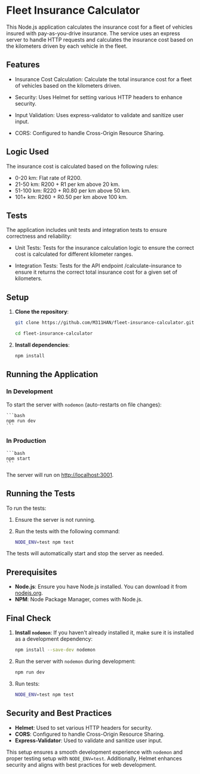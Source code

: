 # Fleet Insurance Calculator

This Node.js application calculates the insurance cost for a fleet of vehicles insured with pay-as-you-drive insurance. The service uses an express server to handle HTTP requests and calculates the insurance cost based on the kilometers driven by each vehicle in the fleet.

## Features

- Insurance Cost Calculation: Calculate the total insurance cost for a fleet of vehicles based on the kilometers driven.

- Security: Uses Helmet for setting various HTTP headers to enhance security.

- Input Validation: Uses express-validator to validate and sanitize user input.

- CORS: Configured to handle Cross-Origin Resource Sharing.

## Logic Used

The insurance cost is calculated based on the following rules:

- 0-20 km: Flat rate of R200.
- 21-50 km: R200 + R1 per km above 20 km.
- 51-100 km: R220 + R0.80 per km above 50 km.
- 101+ km: R260 + R0.50 per km above 100 km.

## Tests

The application includes unit tests and integration tests to ensure correctness and reliability:

- Unit Tests: Tests for the insurance calculation logic to ensure the correct cost is calculated for different kilometer ranges.

- Integration Tests: Tests for the API endpoint /calculate-insurance to ensure it returns the correct total insurance cost for a given set of kilometers.

## Setup

1. **Clone the repository**:

   ```bash
   git clone https://github.com/M311HAN/fleet-insurance-calculator.git

   cd fleet-insurance-calculator
   ```

2. **Install dependencies**:

   ```bash
   npm install
   ```

## Running the Application

### In Development

To start the server with `nodemon` (auto-restarts on file changes):

    ```bash
    npm run dev
    ```

### In Production

    ```bash
    npm start
    ```

The server will run on [http://localhost:3001](http://localhost:3001).

## Running the Tests

To run the tests:

1. Ensure the server is not running.
2. Run the tests with the following command:

   ```bash
   NODE_ENV=test npm test
   ```

The tests will automatically start and stop the server as needed.

## Prerequisites

- **Node.js**: Ensure you have Node.js installed. You can download it from [nodejs.org](https://nodejs.org/).
- **NPM**: Node Package Manager, comes with Node.js.

## Final Check

1. **Install `nodemon`**: If you haven't already installed it, make sure it is installed as a development dependency:

   ```bash
   npm install --save-dev nodemon
   ```

2. Run the server with `nodemon` during development:

   ```bash
   npm run dev
   ```

3. Run tests:

   ```bash
   NODE_ENV=test npm test
   ```

## Security and Best Practices

- **Helmet**: Used to set various HTTP headers for security.
- **CORS**: Configured to handle Cross-Origin Resource Sharing.
- **Express-Validator**: Used to validate and sanitize user input.

This setup ensures a smooth development experience with `nodemon` and proper testing setup with `NODE_ENV=test`. Additionally, Helmet enhances security and aligns with best practices for web development.
